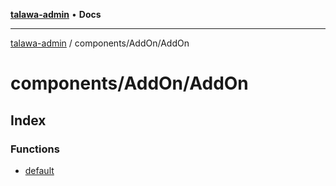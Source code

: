 [**talawa-admin**](../../../README.md) • **Docs**

***

[talawa-admin](../../../modules.md) / components/AddOn/AddOn

# components/AddOn/AddOn

## Index

### Functions

- [default](functions/default.md)
